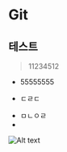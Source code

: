 # Git
## 테스트
>11234512

* 55555555

- ㄷㄹㄷ
+ ㅁㄴㅇㄹ
+ 
![Alt text](https://images.unsplash.com/photo-1595944568916-6dd2a0d92e3b?ixlib=rb-1.2.1&ixid=eyJhcHBfaWQiOjEyMDd9&auto=format&fit=crop&w=500&q=60)

